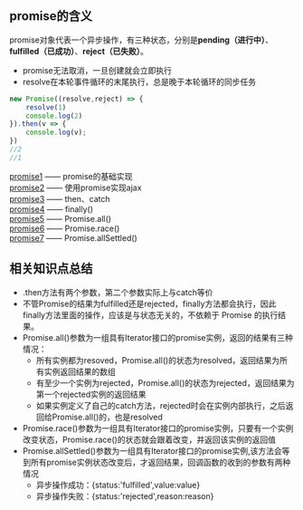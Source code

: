 ## promise的含义
promise对象代表一个异步操作，有三种状态，分别是**pending（进行中）**、**fulfilled（已成功）**、**reject（已失败）**。  

* promise无法取消，一旦创建就会立即执行
* resolve在本轮事件循环的末尾执行，总是晚于本轮循环的同步任务
```js
new Promise((resolve,reject) => {
    resolve(1)
    console.log(2)
}).then(v => {
    console.log(v);
})
//2
//1
```

[promise1](./promise1.js) —— promise的基础实现  
[promise2](./promise2.js) —— 使用promise实现ajax  
[promise3](./promise3.js) —— then、catch  
[promise4](./promise4.js) —— finally()  
[promise5](./promise5.js) —— Promise.all()  
[promise6](./promise6.js) —— Promise.race()  
[promise7](./promise7.js) —— Promise.allSettled()


## 相关知识点总结
- .then方法有两个参数，第二个参数实际上与catch等价
- 不管Promise的结果为fulfilled还是rejected，finally方法都会执行，因此finally方法里面的操作，应该是与状态无关的，不依赖于 Promise 的执行结果。
- Promise.all()参数为一组具有Iterator接口的promise实例，返回的结果有三种情况：
    - 所有实例都为resoved，Promise.all()的状态为resolved，返回结果为所有实例返回结果的数组
    - 有至少一个实例为rejected，Promise.all()的状态为rejected，返回结果为第一个rejected实例的返回结果
    - 如果实例定义了自己的catch方法，rejected时会在实例内部执行，之后返回给Promise.all()的，也是resolved
- Promise.race()参数为一组具有Iterator接口的promise实例，只要有一个实例改变状态，Promise.race()的状态就会跟着改变，并返回该实例的返回值
- Promise.allSettled()参数为一组具有Iterator接口的promise实例,该方法会等到所有promise实例状态改变后，才返回结果，回调函数的收到的参数有两种情况
    - 异步操作成功：{status:'fulfilled',value:value}
    - 异步操作失败：{status:'rejected',reason:reason}